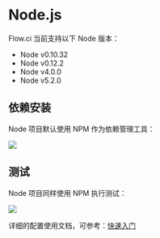 # Node.js

Flow.ci 当前支持以下 Node 版本：

- Node v0.10.32
- Node  v0.12.2
- Node  v4.0.0
- Node  v5.2.0

## 依赖安装
Node 项目默认使用 NPM 作为依赖管理工具：

<img src="https://dn-shimo-image.qbox.me/XBmCBRfdvi8mP3Qy.png!thumbnail">

## 测试
Node 项目同样使用 NPM 执行测试：

<img src="https://dn-shimo-image.qbox.me/3lbd7vcWHvE62OOz.png!thumbnail">


详细的配置使用文档，可参考：[快速入门](http://flow.ci/documents/start)

